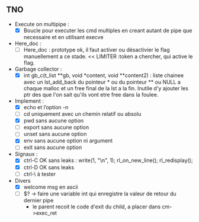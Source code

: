 <!-- Task List -->
## TNO
* Execute on multipipe :
	* [x] Boucle pour executer les cmd multiples en creant autant de pipe que necessaire et en utilisant execve

* Here_doc :
	* [ ] Here_doc : prototype ok, il faut activer ou désactivier le flag manuellement a ce stade. << LIMITER :token a chercher, qui active le flag.

* Garbage collector :
	* [x] int	gb_c(t_list **gb, void *content, void **content2)  : liste chainee avec un lst_add_back du pointeur * ou du pointeur ** ou NULL a chaque malloc et un free final de la lst a la fin. Inutile d'y ajouter les ptr des que l'on sait qu'ils vont etre free dans la foulee.
* Implement :
	* [x] echo et l’option -n
	* [ ] cd uniquement avec un chemin relatif ou absolu
	* [x] pwd sans aucune option
	* [ ] export sans aucune option
	* [ ] unset sans aucune option
	* [x] env sans aucune option ni argument
	* [ ] exit sans aucune option
* Signaux :
	* [x] ctrl-C OK sans leaks : write(1, "\n", 1); rl_on_new_line(); rl_redisplay();
	* [x] ctrl-D OK sans leaks
	* [ ] ctrl-\ à tester
* Divers
	* [x] welcome msg en ascii
	* [ ] $? -> faire une variable int qui enregistre la valeur de retour du dernier pipe
		* le parent recoit le code d'exit du child, a placer dans cm->exec_ret